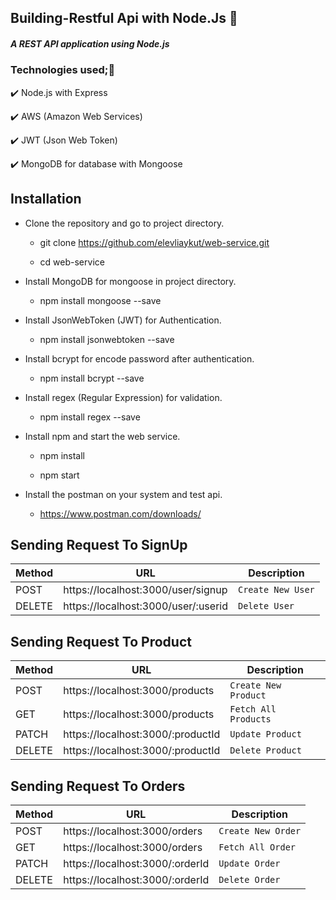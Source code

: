 ## Building-Restful Api with Node.Js 🎉

##### A REST API application using Node.js

### Technologies used;🚀

✔️  Node.js with Express

✔️  AWS (Amazon Web Services)

✔️  JWT (Json Web Token)  

✔️  MongoDB for database with Mongoose

## Installation

- Clone the repository and go to project directory.
  
  - git clone https://github.com/elevliaykut/web-service.git

  - cd web-service

- Install MongoDB for mongoose in project directory.

    -   npm install mongoose --save

- Install JsonWebToken (JWT) for Authentication.

    - npm install jsonwebtoken --save

- Install bcrypt for encode password after authentication.

    - npm install bcrypt --save

- Install regex (Regular Expression) for validation.

    - npm install regex --save

- Install npm and start the web service.

    - npm install

    - npm start

- Install the postman on your system and test api.

    - https://www.postman.com/downloads/

## Sending Request To SignUp

<table>
    <thead>
      <tr>
        <th>Method</th>
        <th>URL</th>
        <th>Description</th>
      </tr>
    </thead>
    <tbody>
        <tr>
            <td>POST</td>
            <td>https://localhost:3000/user/signup</td>
            <td><code>Create New User</code></td>
        </tr>
        <tr>
            <td>DELETE</td>
            <td>https://localhost:3000/user/:userid</td>
            <td><code>Delete User</code></td>
        </tr>
    </tbody>
  </table>

## Sending Request To Product

<table>
    <thead>
      <tr>
        <th>Method</th>
        <th>URL</th>
        <th>Description</th>
      </tr>
    </thead>
    <tbody>
        <tr>
            <td>POST</td>
            <td>https://localhost:3000/products</td>
            <td><code>Create New Product</code></td>
        </tr>
        <tr>
            <td>GET</td>
            <td>https://localhost:3000/products</td>
            <td><code>Fetch All Products</code></td>
        </tr>
        <tr>
            <td>PATCH</td>
            <td>https://localhost:3000/:productId</td>
            <td><code>Update Product</code></td>
        </tr>
        <tr>
            <td>DELETE</td>
            <td>https://localhost:3000/:productId</td>
            <td><code>Delete Product</code></td>
        </tr>
    </tbody>
  </table>

  ## Sending Request To Orders

<table>
    <thead>
      <tr>
        <th>Method</th>
        <th>URL</th>
        <th>Description</th>
      </tr>
    </thead>
    <tbody>
        <tr>
            <td>POST</td>
            <td>https://localhost:3000/orders</td>
            <td><code>Create New Order</code></td>
        </tr>
        <tr>
            <td>GET</td>
            <td>https://localhost:3000/orders</td>
            <td><code>Fetch All Order</code></td>
        </tr>
        <tr>
            <td>PATCH</td>
            <td>https://localhost:3000/:orderId</td>
            <td><code>Update Order</code></td>
        </tr>
        <tr>
            <td>DELETE</td>
            <td>https://localhost:3000/:orderId</td>
            <td><code>Delete Order</code></td>
        </tr>
    </tbody>
  </table>
